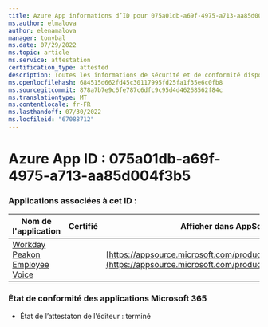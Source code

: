 ```yaml
---
title: Azure App informations d’ID pour 075a01db-a69f-4975-a713-aa85d004f3b5
ms.author: elmalova
author: elenamalova
manager: tonybal
ms.date: 07/29/2022
ms.topic: article
ms.service: attestation
certification_type: attested
description: Toutes les informations de sécurité et de conformité disponibles pour 075a01db-a69f-4975-a713-aa85d004f3b5.
ms.openlocfilehash: 684515d662fd45c30117995fd25fa1f35e6c0fb8
ms.sourcegitcommit: 878a7b7e9c6fe787c6dfc9c95d4d46268562f84c
ms.translationtype: MT
ms.contentlocale: fr-FR
ms.lasthandoff: 07/30/2022
ms.locfileid: "67088712"
---
```

# <a name="azure-app-id-075a01db-a69f-4975-a713-aa85d004f3b5"></a>Azure App ID : 075a01db-a69f-4975-a713-aa85d004f3b5


### <a name="apps-associated-with-this-id"></a>Applications associées à cet ID :
| **Nom de l'application** | **Certifié** | **Afficher dans AppSource** |
|--------------|---------------|-----------------------|
| [Workday Peakon Employee Voice](../forward/WA200003453.md) |  | [https://appsource.microsoft.com/product/office/WA200003453](https://appsource.microsoft.com/product/office/WA200003453) |

### <a name="microsoft-365-app-compliance-status"></a>État de conformité des applications Microsoft 365
- État de l’attestaton de l’éditeur : terminé
